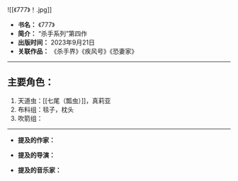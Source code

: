 
![[《777》！.jpg]]

- **书名：** 《777》
- **简介：** “杀手系列”第四作
- **出版时间：** 2023年9月21日
- **关联作品：** 《杀手界》《疾风号》《恐妻家》

---

## 主要角色：

1. 天道虫：[[七尾（瓢虫）]]，真莉亚
2. 布料组：毯子，枕头
3. 吹箭组：

---

- **提及的作家：** 

- **提及的导演：** 

- **提及的音乐家：** 
